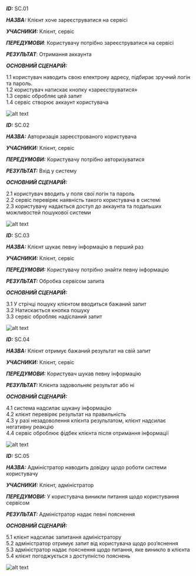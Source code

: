 
***ID:*** SС.01
    
***НАЗВА:*** Клієнт хоче зареєструватися на сервісі

***УЧАСНИКИ:*** Клієнт, сервіс

***ПЕРЕДУМОВИ***: Користувачу потрібно зареєструватися на сервісі

***РЕЗУЛЬТАТ***: Отримання аккаунта

***ОСНОВНИЙ СЦЕНАРІЙ:***

   1.1 користувач наводить свою електрону адресу, підбирає зручний логін та пароль.  
   1.2 користувач натискає кнопку «зареєструватися»  
   1.3 сервіс обробляє цей запит  
   1.4 сервіс створює аккаунт користувача

![alt text](https://camo.githubusercontent.com/8b5cc5220a55eca03508fb0f5520ea0f677521507569f3ecb77429a37dd5c584/687474703a2f2f7777772e706c616e74756d6c2e636f6d2f706c616e74756d6c2f70726f78793f63616368653d6e6f267372633d68747470733a2f2f7261772e67697468756275736572636f6e74656e742e636f6d2f6e617a2d6f6c65676f766963682f6d656469615f636f6e74656e745f616e616c797369735f73797374656d2f6d61737465722f7372632f756d6c2f5543303134)

***ID:*** SС.02
    
***НАЗВА:*** Авторизація зареєстрованого користувача

***УЧАСНИКИ:*** Клієнт, сервіс

***ПЕРЕДУМОВИ:*** Користувачу потрібно авторизуватися

***РЕЗУЛЬТАТ:*** Вхід у систему

***ОСНОВНИЙ СЦЕНАРІЙ:***
 
   2.1 користувач вводить у поля свої логін та пароль  
   2.2 сервіс перевіряє наявність такого користувача в системі  
   2.3 користувачу надається доступ до аккаунта та подальших можливостей пошукової системи

![alt text](http://www.plantuml.com/plantuml/pmg/NL6xIiDW5Dx_fpZWxWFOfJw5is30WjPBq-qVSa7iKCWI8hWvkuHeDJPD0ds2Szx8xvoq42L3ScxVBTD5UFaOBczldETNRgIGd5j9lBE-EnitYIiy7NzoBOciILBY7dKZ6Kci8taXnmrQ7r9mIv9mgIkbHBQsfib_n1R317WnR_6L4rujTdlU0dt_pjzsl95SOd16aeBcS27PlfauVt8-3sSFo-3YUXO6dj-m7745XjY3R5Ig4YqsLaQIAPtoPy1iTMDm1T5G0G_SgPmE9xND1kvdzLIfOUi2RYV5gJdxGmPa90LFYgfg2MLt0Egj86DIuwcc0U1ZOXfogOd92ZHFn3kqlX1jRJ4Fl3-sAIjSgzuX_x4khbNN8hoxTzDWVgL_-HS0)

***ID:*** SС.03
    
***НАЗВА:*** Клієнт шукає певну інформацію в перший раз

***УЧАСНИКИ:*** Клієнт, сервіс

***ПЕРЕДУМОВИ:*** Користувачу потрібно знайти певну інформацію

***РЕЗУЛЬТАТ:*** Обробка сервісом запита

***ОСНОВНИЙ СЦЕНАРІЙ:***
 
   3.1 У стрічці пошуку клієнтом вводиться бажаний запит  
   3.2 Натискається кнопка пошуку  
   3.3 сервіс обробляє надісланий запит

![alt text](http://www.plantuml.com/plantuml/pmg/RL0x3e905EmvnIRs7a0RF8MrYIIIAFwWsqAWqCB4XbZOUGCWg0W1hZ3lHWxQ43MRtNqpytPcTysjEzcutc9kQ5nGobaYL19euyqRWowf95JYIo0xCdiKX6XGoq723qWvQcJ8sNDKI13ZpbaXnrFXmR9fjVxmovSTiGIKV1Ii8iMjebFpay6ZkZToN7ljMUEPxLeQLznaXvHclgPl1ofQ90HS6NPgVHc4hDLG_hkO6lBTovLXMiwq_PCN)

***ID:*** SС.04
    
***НАЗВА:*** Клієнт отримує бажаний результат на свій запит

***УЧАСНИКИ:*** Клієнт, сервіс

***ПЕРЕДУМОВИ:*** Користувач шукав певну інформацію

***РЕЗУЛЬТАТ:*** Клієнта задовольняє результат або ні

***ОСНОВНИЙ СЦЕНАРІЙ:***

   4.1 система надсилає шукану інформацію  
   4.2 клієнт перевіряє результат на правильність  
   4.3 у разі незадоволення клієнта результатом, клієнт надсилає негативну реакцію  
   4.4 сервіс оброблює фідбек клієнта після отримання інформації

![alt text](http://www.plantuml.com/plantuml/pmg/PL4xJiD04ErzYfLe4GS8JJW5DHAMY0JXaqstXVCHeh2I9d91XxZ04cB5ycTpXJStuiqMA8aRMpFpPjvdXnDxzsQdJu-9mnSgcSaS9LfubyH9CZXj6tJmsCaC5HfusHZva0LgDZjP62duMo98fc1vbq9ML-OwSHStOpjwdQQt3oEREdoYuMX3yDoHugWqEA3aUeajMvcibKBBFMaQoId4AwfJBGTEFBQgHN9k5ofKScKSuDl4wLuAHVE02aSWF51woLudQqFf_zmysQSYkhqyWVKpYFT_8xhY_PY47lAeZp8u3xWNRS0Fr_WbrqfzBvddZcM9-bmelTCjMxGGQ3eZSwkleAwKRcAVNv9XEhxNn_q3)

***ID:*** SС.05
    
***НАЗВА:*** Адміністратор наводить довідку щодо роботи системи користувачу

***УЧАСНИКИ:*** Клієнт, адміністратор

***ПЕРЕДУМОВИ:*** У користувача виникли питання щодо користування сервісом

***РЕЗУЛЬТАТ:*** Адміністратор надає певні пояснення

***ОСНОВНИЙ СЦЕНАРІЙ:***

   5.1 клієнт надсилає запитання адміністратору  
   5.2 адміністратор отримує запит від користувача щодо роз‘яснення  
   5.3 адміністратор надає пояснення щодо питання, яке виникло в клієнта  
   5.4 клієнт погоджується з доступністю пояснень

![alt text](http://www.plantuml.com/plantuml/pmg/VL4xJiD05Ept54-YHHm0cd0AQYGi4Gd29vjk2ySkKAG8KqGMuXIMIR2LiFOLvbs1ap3he80ZXS9hxRnvE_Fc3SRsyj5ERc-Cmniscki2NXDdEjoS_WK57WMMEaMD3GfT22e2BMfD-FVaP18O-DISbrodccXCPe96OqrFvCoue_EH7JvCeelheOqSNWxH7SKF5eL7kDOifpqZWf8DIy4wy8Y4lXGbEvzGYCxGyD56M6jGVSMlcd4WZzNMVx3uhsuNmNRubaYl-VVrVYZ7eXdzhEYDZZs_DGCagmmsT_cYw0Bgxs5l0zJ4UoVo4GQdjpaTClPAWl3FjEtE-VEUJPq7ZR6zkpU3Q7GL5lyD)
